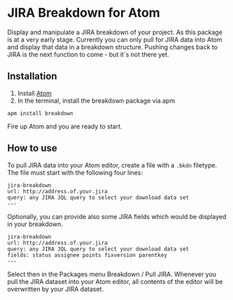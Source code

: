 # JIRA Breakdown for Atom

Display and manipulate a JIRA breakdown of your project. As this package is at a very early stage. Currently you can only pull for JIRA data into Atom and display that data in a breakdown structure. Pushing changes back to JIRA is the next function to come - but it´s not there yet.

## Installation

1. Install [Atom](https://atom.io)
2. In the terminal, install the breakdown package via apm

```
apm install breakdown
```

Fire up Atom and you are ready to start.

## How to use

To pull JIRA data into your Atom editor, create a file with a `.bkdn` filetype. The file must start with the following four lines:

```
jira-breakdown
url: http://address.of.your.jira
query: any JIRA JQL query to select your download data set
---
```

Optionally, you can provide also some JIRA fields which would be displayed in your breakdown.

```
jira-breakdown
url: http://address.of.your.jira
query: any JIRA JQL query to select your download data set
fields: status assignee points fixversion parentkey
---
```

Select then in the Packages menu Breakdown / Pull JIRA. Whenever you pull the JIRA dataset into your Atom editor, all contents of the editor will be overwritten by your JIRA dataset.
